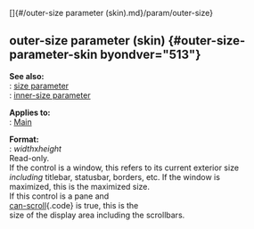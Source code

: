 []{#/outer-size parameter (skin).md}/param/outer-size}    
## outer-size parameter (skin) {#outer-size-parameter-skin byondver="513"}    
**See also:**    
:   [size parameter](/%7Bskin%7D/param/size)    
:   [inner-size parameter](/%7Bskin%7D/param/inner-size)    
<!-- -->    
**Applies to:**    
:   [Main](/%7Bskin%7D/control/main)    
<!-- -->    
**Format:**    
:   *width*x*height*    
Read-only.    
If the control is a window, this refers to its current exterior size    
*including* titlebar, statusbar, borders, etc. If the window is    
maximized, this is the maximized size.    
If this control is a pane and    
[can-scroll](/%7Bskin%7D/param/can-scroll){.code} is true, this is the    
size of the display area including the scrollbars.  